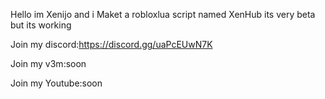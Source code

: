 


Hello im Xenijo and i Maket a robloxlua script named XenHub its very beta but its working 



Join my discord:https://discord.gg/uaPcEUwN7K     

Join my v3m:soon 

Join my Youtube:soon
